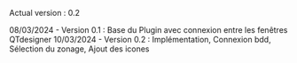 Actual version : 0.2

08/03/2024 - Version 0.1 : Base du Plugin avec connexion entre les fenêtres QTdesigner 
10/03/2024 - Version 0.2 : Implémentation, Connexion bdd, Sélection du zonage, Ajout des icones